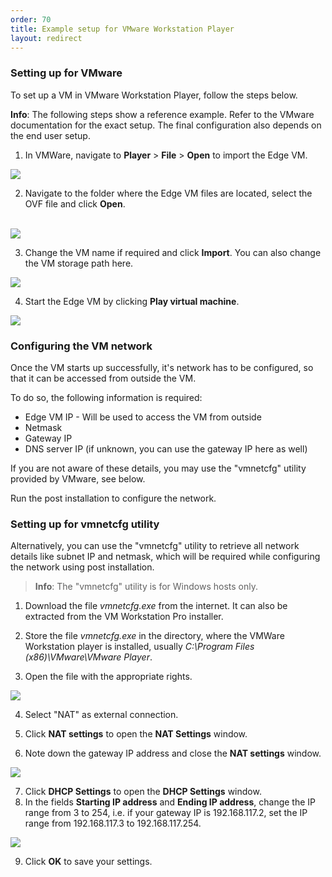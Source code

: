 ```yaml
---
order: 70
title: Example setup for VMware Workstation Player
layout: redirect
---
```


### Setting up for VMware

To set up a VM in VMware Workstation Player, follow the steps below.

**Info**: The following steps show a reference example. Refer to the VMware documentation for the exact setup. The final configuration also depends on the end user setup.

1. In VMWare, navigate to **Player** > **File** > **Open** to import the Edge VM. <br>
<img src="/guides/images/edge/edge-vmware-01.png" name="Setting up VMware" />

2.	Navigate to the folder where the Edge VM files are located, select the OVF file and click **Open**.
 <br>
<img src="/guides/images/edge/edge-vmware-02.png" name="Setting up VMware"/>

3.	Change the VM name if required and click **Import**. You can also change the VM storage path here.    <br>
<img src="/guides/images/edge/edge-vmware-03.png" name="Setting up VMware"/>

4.	Start the Edge VM by clicking **Play virtual machine**. <br>
<img src="/guides/images/edge/edge-vmware-04.png" name="Setting up VMware"/>


### Configuring the VM network

Once the VM starts up successfully, it's network has to be configured, so that it can be accessed from outside the VM.

To do so, the following information is required:

* Edge VM IP - Will be used to access the VM from outside
* Netmask
* Gateway IP
* DNS server IP (if unknown, you can use the gateway IP here as well)

If you are not aware of these details, you may use the "vmnetcfg" utility provided by VMware, see below.

Run the post installation to configure the network.

### Setting up for vmnetcfg utility

Alternatively, you can use the "vmnetcfg" utility to retrieve all network details like subnet IP and netmask, which will be required while configuring the network using post installation.

>**Info**: The "vmnetcfg" utility is for Windows hosts only.

1. Download the file *vmnetcfg.exe* from the internet. It can also be extracted from the VM Workstation Pro installer. 

2. Store the file *vmnetcfg.exe* in the directory, where the VMWare Workstation player is installed, usually *C:\Program Files (x86)\VMware\VMware Player*.<br>
3. Open the file with the appropriate rights. <br>
<img src="/guides/images/edge/edge-vmware-05.png" name="Setting up VMware"/>

4. Select "NAT" as external connection.<br>
5. Click **NAT settings** to open the **NAT Settings** window.<br>

6. Note down the gateway IP address and close the **NAT settings** window.<br>
<img src="/guides/images/edge/edge-vmware-06.png" name="Setting up VMware"/>

7. Click **DHCP Settings** to open the **DHCP Settings** window.<br>
8. In the fields **Starting IP address** and **Ending IP address**, change the IP range from 3 to 254, i.e. if your gateway IP is 192.168.117.2, set the IP range from 192.168.117.3 to 192.168.117.254.<br>
<img src="/guides/images/edge/edge-vmware-07.png" name="Setting up VMware"/>

9. Click **OK** to save your settings.



